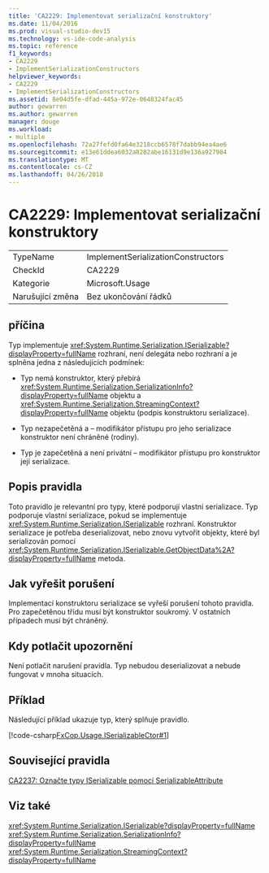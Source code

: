 ```yaml
---
title: 'CA2229: Implementovat serializační konstruktory'
ms.date: 11/04/2016
ms.prod: visual-studio-dev15
ms.technology: vs-ide-code-analysis
ms.topic: reference
f1_keywords:
- CA2229
- ImplementSerializationConstructors
helpviewer_keywords:
- CA2229
- ImplementSerializationConstructors
ms.assetid: 8e04d5fe-dfad-445a-972e-0648324fac45
author: gewarren
ms.author: gewarren
manager: douge
ms.workload:
- multiple
ms.openlocfilehash: 72a27fefd0fa64e3218ccb6578f7dabb94ea4ae6
ms.sourcegitcommit: e13e61ddea6032a8282abe16131d9e136a927984
ms.translationtype: MT
ms.contentlocale: cs-CZ
ms.lasthandoff: 04/26/2018
---
```

# <a name="ca2229-implement-serialization-constructors"></a>CA2229: Implementovat serializační konstruktory
|||
|-|-|
|TypeName|ImplementSerializationConstructors|
|CheckId|CA2229|
|Kategorie|Microsoft.Usage|
|Narušující změna|Bez ukončování řádků|

## <a name="cause"></a>příčina
 Typ implementuje <xref:System.Runtime.Serialization.ISerializable?displayProperty=fullName> rozhraní, není delegáta nebo rozhraní a je splněna jedna z následujících podmínek:

-   Typ nemá konstruktor, který přebírá <xref:System.Runtime.Serialization.SerializationInfo?displayProperty=fullName> objektu a <xref:System.Runtime.Serialization.StreamingContext?displayProperty=fullName> objektu (podpis konstruktoru serializace).

-   Typ nezapečetěná a – modifikátor přístupu pro jeho serializace konstruktor není chráněné (rodiny).

-   Typ je zapečetěná a není privátní – modifikátor přístupu pro konstruktor její serializace.

## <a name="rule-description"></a>Popis pravidla
 Toto pravidlo je relevantní pro typy, které podporují vlastní serializace. Typ podporuje vlastní serializace, pokud se implementuje <xref:System.Runtime.Serialization.ISerializable> rozhraní. Konstruktor serializace je potřeba deserializovat, nebo znovu vytvořit objekty, které byl serializován pomocí <xref:System.Runtime.Serialization.ISerializable.GetObjectData%2A?displayProperty=fullName> metoda.

## <a name="how-to-fix-violations"></a>Jak vyřešit porušení
 Implementací konstruktoru serializace se vyřeší porušení tohoto pravidla. Pro zapečetěnou třídu musí být konstruktor soukromý. V ostatních případech musí být chráněný.

## <a name="when-to-suppress-warnings"></a>Kdy potlačit upozornění
 Není potlačit narušení pravidla. Typ nebudou deserializovat a nebude fungovat v mnoha situacích.

## <a name="example"></a>Příklad
 Následující příklad ukazuje typ, který splňuje pravidlo.

 [!code-csharp[FxCop.Usage.ISerializableCtor#1](../code-quality/codesnippet/CSharp/ca2229-implement-serialization-constructors_1.cs)]

## <a name="related-rules"></a>Související pravidla
 [CA2237: Označte typy ISerializable pomocí SerializableAttribute](../code-quality/ca2237-mark-iserializable-types-with-serializableattribute.md)

## <a name="see-also"></a>Viz také
 <xref:System.Runtime.Serialization.ISerializable?displayProperty=fullName> <xref:System.Runtime.Serialization.SerializationInfo?displayProperty=fullName> <xref:System.Runtime.Serialization.StreamingContext?displayProperty=fullName>